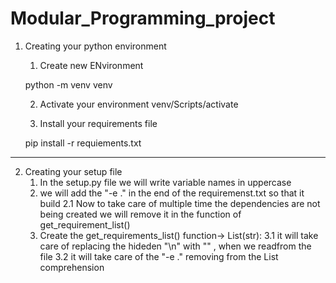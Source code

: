 # Modular_Programming_project
1. Creating your python environment
    1. Create new ENvironment 

    python -m venv venv 

    2. Activate your environment 
    venv/Scripts/activate

    3. Install your requirements file 

    pip install -r requiements.txt


 --------------------------

 2. Creating your setup file 
    1. In the setup.py file we will write variable names in uppercase 
    2. we will add the "-e ." in the end of the requiremenst.txt so that it build 
        2.1 Now to take care of multiple time the dependencies are not being created we will remove it in the function of get_requirement_list()
    3. Create the get_requirements_list() function-> List(str):
         3.1 it will take care of replacing the  hideden "\n" with "" , when we readfrom the file 
         3.2 it will take care of the "-e ." removing from the List comprehension  